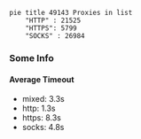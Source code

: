 
```mermaid
pie title 49143 Proxies in list
    "HTTP" : 21525
    "HTTPS": 5799
    "SOCKS" : 26984
```

### Some Info
#### Average Timeout

- mixed: 3.3s
- http: 1.3s
- https: 8.3s
- socks: 4.8s